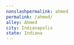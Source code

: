 ```yaml
---
﻿nonslashpermalink: ahmed
permalink: /ahmed/
alley: Ahmed
city: Indianapolis
state: Indiana
---
```

